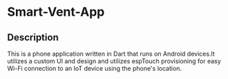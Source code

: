 # Smart-Vent-App
 
## Description
This is a phone application written in Dart that runs on Android devices.It utilizes a custom UI and design and utilizes espTouch provisioning for easy Wi-Fi connection to an IoT device using the phone's location.
